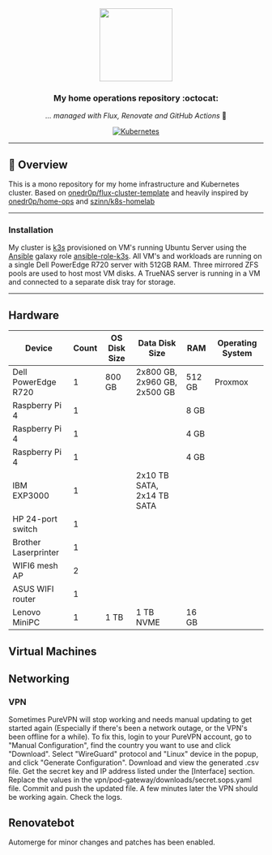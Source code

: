 <div align="center">

<img src="https://camo.githubusercontent.com/5b298bf6b0596795602bd771c5bddbb963e83e0f/68747470733a2f2f692e696d6775722e636f6d2f7031527a586a512e706e67" align="center" width="144px" height="144px"/>

### My home operations repository :octocat:

_... managed with Flux, Renovate and GitHub Actions_ 🤖

</div>

<div align="center">

[![Kubernetes](https://img.shields.io/badge/v1.26-blue?style=for-the-badge&logo=k3s&logoColor=white)](https://k3s.io/)

</div>

---

## 📖 Overview

This is a mono repository for my home infrastructure and Kubernetes cluster. Based on [onedr0p/flux-cluster-template](https://github.com/onedr0p/flux-cluster-template) and heavily inspired by [onedr0p/home-ops](https://github.com/onedr0p/home-ops) and [szinn/k8s-homelab](https://github.com/szinn/k8s-homelab)

---

### Installation

My cluster is [k3s](https://k3s.io/) provisioned on VM's running Ubuntu Server using the [Ansible](https://www.ansible.com/) galaxy role [ansible-role-k3s](https://github.com/PyratLabs/ansible-role-k3s). All VM's and workloads are running on a single Dell PowerEdge R720 server with 512GB RAM. Three mirrored ZFS pools are used to host most VM disks. A TrueNAS server is running in a VM and connected to a separate disk tray for storage.

---

## Hardware

| Device               | Count | OS Disk Size | Data Disk Size                | RAM    | Operating System |
| ---------------------| ----- | ------------ | ------------------------------| ------ | ---------------- |
| Dell PowerEdge R720  | 1     | 800 GB       | 2x800 GB, 2x960 GB, 2x500 GB  | 512 GB | Proxmox          |
| Raspberry Pi 4       | 1     |              |                               | 8 GB   |                  |
| Raspberry Pi 4       | 1     |              |                               | 4 GB   |                  |
| Raspberry Pi 4       | 1     |              |                               | 4 GB   |                  |
| IBM EXP3000          | 1     |              | 2x10 TB SATA, 2x14 TB SATA    |        |                  |
| HP 24-port switch    | 1     |              |                               |        |                  |
| Brother Laserprinter | 1     |              |                               |        |                  |
| WIFI6 mesh AP        | 2     |              |                               |        |                  |
| ASUS WIFI router     | 1     |              |                               |        |                  |
| Lenovo MiniPC        | 1     | 1 TB         | 1 TB NVME                     | 16 GB  |                  |


## Virtual Machines

## Networking

### VPN

Sometimes PureVPN will stop working and needs manual updating to get started again (Especially if there's been a network outage, or the VPN's been offline for a while).
To fix this, login to your PureVPN account, go to "Manual Configuration", find the country you want to use and click "Download". Select "WireGuard" protocol and "Linux" device in the popup, and click "Generate Configuration". Download and view the generated .csv file. Get the secret key and IP address listed under the [Interface] section. Replace the values in the vpn/pod-gateway/downloads/secret.sops.yaml file. Commit and push the updated file. A few minutes later the VPN should be working again. Check the logs.


## Renovatebot

Automerge for minor changes and patches has been enabled.
